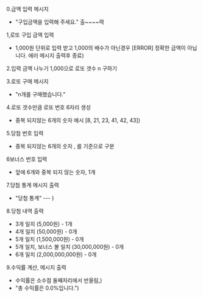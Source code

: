 0.금액 입력 메시지
* "구입금액을 입력해 주세요." 출~~~~력

1,로또 구입 금액 입력
* 1,000원 단위로 입력 받고 1,000의 배수가 아닌경우 [ERROR] 정확한 금액이 아닙니다. 에러 메시지 출력후 종료)

2.입력 금액 나누기 1,000으로 로또 갯수 n 구하기

3.로또 구매 메시지
* "n개를 구매했습니다."

4.로또 갯수만큼 로또 번호 6자리 생성
* 중복 되지않는 6개의 숫자
예시 [8, 21, 23, 41, 42, 43])

5.당첨 번호 입력
* 중복 되지않는 6개의 숫자 , 를 기준으로 구분

6보너스 번호 입력
* 앞에 6개와 중복 되지 않는 숫자, 1개

7.당첨 통계 메시지 출력
* "당첨 통계"
--- )

8.당첨 내역 출력
 * 3개 일치 (5,000원) - 1개
 * 4개 일치 (50,000원) - 0개
 * 5개 일치 (1,500,000원) - 0개
 * 5개 일치, 보너스 볼 일치 (30,000,000원) - 0개
 * 6개 일치 (2,000,000,000원) - 0개

9.수익률 계산, 메시지 출력
 * 수익률은 소수점 둘째자리에서 반올림,)
 * "총 수익률은 0.0%입니다.")